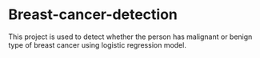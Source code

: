 # Breast-cancer-detection
This project is used to detect whether the person has malignant or benign type of breast cancer using logistic regression model.
